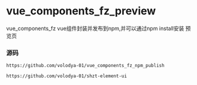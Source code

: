 # vue_components_fz_preview
vue_components_fz vue组件封装并发布到npm,并可以通过npm install安装 预览页

### 源码
```
https://github.com/volodya-01/vue_components_fz_npm_publish

https://github.com/volodya-01/shzt-element-ui
```
